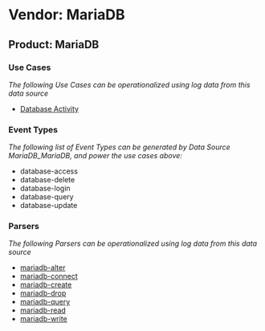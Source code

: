 Vendor: MariaDB
===============
Product: MariaDB
----------------

### Use Cases

_The following Use Cases can be operationalized using log data from this data source_

* [Database Activity](usecase_database_activity.md)


### Event Types

_The following list of Event Types can be generated by Data Source MariaDB_MariaDB, and power the use cases above:_

- database-access
- database-delete
- database-login
- database-query
- database-update


### Parsers

_The following Parsers can be operationalized using log data from this data source_

* [mariadb-alter](parserContent_mariadb-alter.md)
* [mariadb-connect](parserContent_mariadb-connect.md)
* [mariadb-create](parserContent_mariadb-create.md)
* [mariadb-drop](parserContent_mariadb-drop.md)
* [mariadb-query](parserContent_mariadb-query.md)
* [mariadb-read](parserContent_mariadb-read.md)
* [mariadb-write](parserContent_mariadb-write.md)
